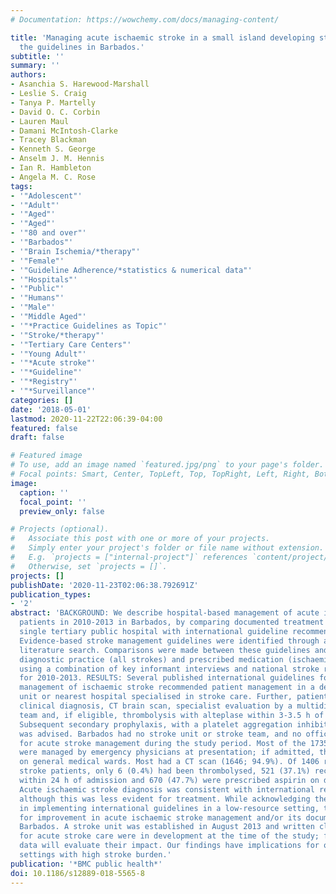 ```yaml
---
# Documentation: https://wowchemy.com/docs/managing-content/

title: 'Managing acute ischaemic stroke in a small island developing state: meeting
  the guidelines in Barbados.'
subtitle: ''
summary: ''
authors:
- Asanchia S. Harewood-Marshall
- Leslie S. Craig
- Tanya P. Martelly
- David O. C. Corbin
- Lauren Maul
- Damani McIntosh-Clarke
- Tracey Blackman
- Kenneth S. George
- Anselm J. M. Hennis
- Ian R. Hambleton
- Angela M. C. Rose
tags:
- '"Adolescent"'
- '"Adult"'
- '"Aged"'
- '"Aged"'
- '"80 and over"'
- '"Barbados"'
- '"Brain Ischemia/*therapy"'
- '"Female"'
- '"Guideline Adherence/*statistics & numerical data"'
- '"Hospitals"'
- '"Public"'
- '"Humans"'
- '"Male"'
- '"Middle Aged"'
- '"*Practice Guidelines as Topic"'
- '"Stroke/*therapy"'
- '"Tertiary Care Centers"'
- '"Young Adult"'
- '"*Acute stroke"'
- '"*Guideline"'
- '"*Registry"'
- '"*Surveillance"'
categories: []
date: '2018-05-01'
lastmod: 2020-11-22T22:06:39-04:00
featured: false
draft: false

# Featured image
# To use, add an image named `featured.jpg/png` to your page's folder.
# Focal points: Smart, Center, TopLeft, Top, TopRight, Left, Right, BottomLeft, Bottom, BottomRight.
image:
  caption: ''
  focal_point: ''
  preview_only: false

# Projects (optional).
#   Associate this post with one or more of your projects.
#   Simply enter your project's folder or file name without extension.
#   E.g. `projects = ["internal-project"]` references `content/project/deep-learning/index.md`.
#   Otherwise, set `projects = []`.
projects: []
publishDate: '2020-11-23T02:06:38.792691Z'
publication_types:
- '2'
abstract: 'BACKGROUND: We describe hospital-based management of acute ischaemic stroke
  patients in 2010-2013 in Barbados, by comparing documented treatment given in the
  single tertiary public hospital with international guideline recommendations. METHODS:
  Evidence-based stroke management guidelines were identified through a systematic
  literature search. Comparisons were made between these guidelines and documented
  diagnostic practice (all strokes) and prescribed medication (ischaemic stroke only),
  using a combination of key informant interviews and national stroke registry data
  for 2010-2013. RESULTS: Several published international guidelines for the acute
  management of ischaemic stroke recommended patient management in a dedicated stroke
  unit or nearest hospital specialised in stroke care. Further, patients should receive
  clinical diagnosis, CT brain scan, specialist evaluation by a multidisciplinary
  team and, if eligible, thrombolysis with alteplase within 3-3.5 h of symptom onset.
  Subsequent secondary prophylaxis, with a platelet aggregation inhibitor and a statin
  was advised. Barbados had no stroke unit or stroke team, and no official protocol
  for acute stroke management during the study period. Most of the 1735 stroke patients
  were managed by emergency physicians at presentation; if admitted, they were managed
  on general medical wards. Most had a CT scan (1646; 94.9%). Of 1406 registered ischaemic
  stroke patients, only 6 (0.4%) had been thrombolysed, 521 (37.1%) received aspirin
  within 24 h of admission and 670 (47.7%) were prescribed aspirin on discharge. CONCLUSIONS:
  Acute ischaemic stroke diagnosis was consistent with international recommendations,
  although this was less evident for treatment. While acknowledging the difficulty
  in implementing international guidelines in a low-resource setting, there is scope
  for improvement in acute ischaemic stroke management and/or its documentation in
  Barbados. A stroke unit was established in August 2013 and written clinical protocols
  for acute stroke care were in development at the time of the study; future registry
  data will evaluate their impact. Our findings have implications for other low-resource
  settings with high stroke burden.'
publication: '*BMC public health*'
doi: 10.1186/s12889-018-5565-8
---
```

